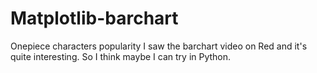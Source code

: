 # Matplotlib-barchart
Onepiece characters popularity
I saw the barchart video on Red and it's quite interesting. So I think maybe I can try in Python.
